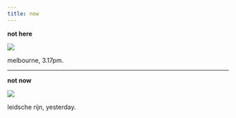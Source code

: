 ```yaml
---
title: now
---
```


**not here**

![](https://s3.amazonaws.com/johannesk.com/img2020/melbourne-31-1-20-3.17pm.jpg)

melbourne, 3.17pm.


----------------------



**not now**

![](https://s3.amazonaws.com/johannesk.com/img2020/leidsche-rijn.jpg)

leidsche rijn, yesterday.




